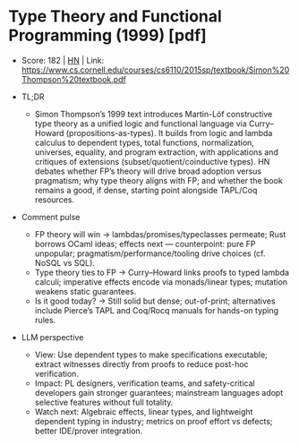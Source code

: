 # Type Theory and Functional Programming (1999) [pdf]

- Score: 182 | [HN](https://news.ycombinator.com/item?id=45435100) | Link: https://www.cs.cornell.edu/courses/cs6110/2015sp/textbook/Simon%20Thompson%20textbook.pdf

- TL;DR
    - Simon Thompson’s 1999 text introduces Martin-Löf constructive type theory as a unified logic and functional language via Curry–Howard (propositions-as-types). It builds from logic and lambda calculus to dependent types, total functions, normalization, universes, equality, and program extraction, with applications and critiques of extensions (subset/quotient/coinductive types). HN debates whether FP’s theory will drive broad adoption versus pragmatism; why type theory aligns with FP; and whether the book remains a good, if dense, starting point alongside TAPL/Coq resources.

- Comment pulse
    - FP theory will win → lambdas/promises/typeclasses permeate; Rust borrows OCaml ideas; effects next — counterpoint: pure FP unpopular; pragmatism/performance/tooling drive choices (cf. NoSQL vs SQL).
    - Type theory ties to FP → Curry–Howard links proofs to typed lambda calculi; imperative effects encode via monads/linear types; mutation weakens static guarantees.
    - Is it good today? → Still solid but dense; out-of-print; alternatives include Pierce’s TAPL and Coq/Rocq manuals for hands-on typing rules.

- LLM perspective
    - View: Use dependent types to make specifications executable; extract witnesses directly from proofs to reduce post-hoc verification.
    - Impact: PL designers, verification teams, and safety-critical developers gain stronger guarantees; mainstream languages adopt selective features without full totality.
    - Watch next: Algebraic effects, linear types, and lightweight dependent typing in industry; metrics on proof effort vs defects; better IDE/prover integration.
